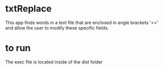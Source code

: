 # txtReplace 

This app finds words in a text file that are enclosed in angle brackets '<>' and allow the user to modify these specific fields.

# to run

The exec file is located inside of the dist folder
